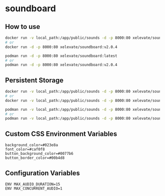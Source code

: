 # soundboard

## How to use

```bash
docker run -v local_path:/app/public/sounds -d -p 8000:80 xelevate/soundboard:latest
# or
docker run -d -p 8000:80 xelevate/soundboard:v2.0.4
```

```bash
podman run -d -p 8000:80 xelevate/soundboard:latest
# or
podman run -d -p 8000:80 xelevate/soundboard:v2.0.4
```

## Persistent Storage

```bash
docker run -v local_path:/app/public/sounds -d -p 8000:80 xelevate/soundboard:latest
# or
docker run -v local_path:/app/public/sounds -d -p 8000:80 xelevate/soundboard:v2.0.4
```

```bash
podman run -v local_path:/app/public/sounds -d -p 8000:80 xelevate/soundboard:latest
# or
podman run -v local_path:/app/public/sounds -d -p 8000:80 xelevate/soundboard:v2.0.4
```

## Custom CSS Environment Variables

```
background_color=#023e8a
font_color=#caf0f8
button_background_color=#0077b6
button_border_color=#00b4d8
```

## Configuration Variables

```
ENV MAX_AUDIO_DURATION=15
ENV MAX_CONCURRENT_AUDIO=1
```
